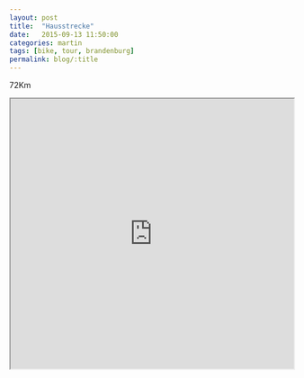 ```yaml
---
layout: post
title:  "Hausstrecke"
date:   2015-09-13 11:50:00
categories: martin
tags: [bike, tour, brandenburg]
permalink: blog/:title
---
```

72Km

<iframe src="https://www.google.com/maps/d/u/0/embed?mid=zWrAl3iOd1-4.kJjaLZql7s2M" width="100%" height="480"></iframe>